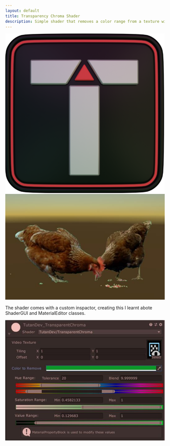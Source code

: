 ```yaml
---
layout: default
title: Transparency Chroma Shader
description: Simple shader that removes a color range from a texture with a custom Inspector.
---
```


<!-- [Go to project](https://github.com/TutanDev/UnityPortfolio/tree/master/Assets/TransparentChromaShader) -->

![TransChromaOff](../images/logo/logoT1024.png)
![TransChromaOn](../images/TransparentChromaShader/TransChromaOn.JPG)

The shader comes with a custom inspactor, creating this I learnt abote ShaderGUI and MaterialEditor classes.

![TransChromaEditor](../images/TransparentChromaShader/TransChromaEditor.JPG)
